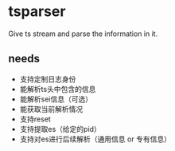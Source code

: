 # tsparser

Give ts stream and parse the information in it.

## needs

- 支持定制日志身份
- 能解析ts头中包含的信息
- 能解析sei信息（可选）
- 能获取当前解析情况
- 支持reset
- 支持提取es（给定的pid）
- 支持对es进行后续解析（通用信息 or 专有信息）